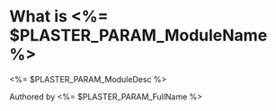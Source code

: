 ﻿# What is <%= $PLASTER_PARAM_ModuleName %>

<%= $PLASTER_PARAM_ModuleDesc %>

Authored by <%= $PLASTER_PARAM_FullName %>